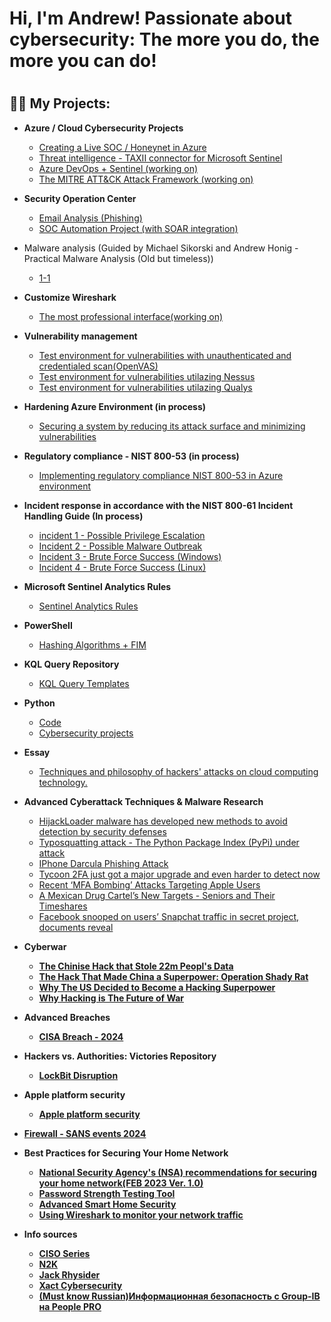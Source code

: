 <h1>Hi, I'm Andrew! </a>Passionate about cybersecurity: The more you do, the more you can do!</a><h1>


<h2>👨‍💻 My Projects:</h2>

- <b>Azure / Cloud Cybersecurity Projects</b>
  - [Creating a Live SOC / Honeynet in Azure](https://github.com/AndrewTanga/Azure-SOC)
  - [Threat intelligence - TAXII connector for Microsoft Sentinel](https://github.com/AndrewTanga/Threat-intelligence---TAXII-connector-for-Microsoft-Sentinel)
  - [Azure DevOps + Sentinel (working on)]()
  - [The MITRE ATT&CK Attack Framework (working on)]()
 
- <b>Security Operation Center</b>
  - [Email Analysis (Phishing)](https://github.com/AndrewTanga/SOC---Email-Analysis)
  - [SOC Automation Project (with SOAR integration)]()

- Malware analysis (Guided by Michael Sikorski and Andrew Honig - Practical Malware Analysis (Old but timeless))
  - [1-1]()

- <b>Customize Wireshark</b>
  - [The most professional interface(working on)](https://github.com/AndrewTanga/Wireshark-customization)
 
 - <b>Vulnerability management</b>
   - [Test environment for vulnerabilities with unauthenticated and credentialed scan(OpenVAS)](https://github.com/AndrewTanga/Vulnerability-Management)
   - [Test environment for vulnerabilities utilazing Nessus](https://github.com/AndrewTanga/Vulnerability-management---Nessus)
   - [Test environment for vulnerabilities utilazing Qualys](https://github.com/AndrewTanga/Vulnerability-Management-Qualys)
  
- <b>Hardening Azure Environment (in process)</b>
  - [Securing a system by reducing its attack surface and minimizing vulnerabilities](https://github.com/AndrewTanga/Hardening-Azure-environment)
  
- <b>Regulatory compliance - NIST 800-53 (in process)</b>
  - [Implementing regulatory compliance NIST 800-53 in Azure environment](https://github.com/AndrewTanga/Regulatory-compliance---NIST-800-53)

- <b>Incident response in accordance with the NIST 800-61 Incident Handling Guide (In process)</b>
  - [incident 1 - Possible Privilege Escalation](https://github.com/AndrewTanga/ncident-3---Possible-Privilege-Escalation)
  - [Incident 2 - Possible Malware Outbreak](https://github.com/AndrewTanga/Incident-4---Possible-Malware-Outbreak) 
  - [Incident 3 - Brute Force Success (Windows)](https://github.com/AndrewTanga/Incident-1---Brute-Force-Success-Windows-)
  - [Incident 4 - Brute Force Success (Linux)](https://github.com/AndrewTanga/Incident-2---Brute-Force-Success-Linux-)
 
- <b>Microsoft Sentinel Analytics Rules</b>
  - [Sentinel Analytics Rules](https://github.com/AndrewTanga/Sentinel-Analytics-Rules)
  
- <b>PowerShell</b>
  - [Hashing Algorithms + FIM](https://github.com/AndrewTanga/Hashing-Algorithms-File-Integrity-Monitor)
  
- <b>KQL Query Repository</b>
  - [KQL Query Templates](https://github.com/AndrewTanga/KQL-Templates)

 - <b>Python</b>
    - [Code](https://github.com/AndrewTanga/Python-Code)
    - [Cybersecurity projects](https://github.com/AndrewTanga/Cybersecurity-projects)
  
  - <b>Essay</b>
    - [Techniques and philosophy of hackers' attacks on cloud computing technology.](https://github.com/AndrewTanga/Technique-and-philosophy-of-of-hackers-attack-on-cloud-computing)
   
- <b>Advanced Cyberattack Techniques & Malware Research</b>
  - [HijackLoader malware has developed new methods to avoid detection by security defenses](https://github.com/AndrewTanga/Hijackloader)
  - [Typosquatting attack - The Python Package Index (PyPi) under attack](https://malware.news/t/pypi-is-under-attack-project-creation-and-user-registration-suspended/80193)
  - [IPhone Darcula Phishing Attack](https://www.itpro.com/security/tycoon-2fa-the-popular-phishing-kit-built-to-bypass-microsoft-and-gmail-2fa-security-protections-just-got-a-major-upgrade-and-its-now-even-harder-to-detect)
  - [Tycoon 2FA just got a major upgrade and even harder to detect now](https://www.itpro.com/security/tycoon-2fa-the-popular-phishing-kit-built-to-bypass-microsoft-and-gmail-2fa-security-protections-just-got-a-major-upgrade-and-its-now-even-harder-to-detect)
  - [Recent ‘MFA Bombing’ Attacks Targeting Apple Users](https://krebsonsecurity.com/2024/03/recent-mfa-bombing-attacks-targeting-apple-users/)
  - [A Mexican Drug Cartel’s New Targets - Seniors and Their Timeshares](https://www.nytimes.com/2024/03/21/world/americas/mexico-timeshare-fraud-cartel.html)
  - [Facebook snooped on users’ Snapchat traffic in secret project, documents reveal](https://techcrunch.com/2024/03/26/facebook-secret-project-snooped-snapchat-user-traffic/)

- <b>Cyberwar<b>
  - [The Chinise Hack that Stole 22m Peopl's Data](https://www.youtube.com/watch?v=FqN2Y66lanI)
  - [The Hack That Made China a Superpower: Operation Shady Rat](https://www.youtube.com/watch?v=y27B-sKIUHA)
  - [Why The US Decided to Become a Hacking Superpower](https://www.youtube.com/watch?v=0Bln-DSbpWU)
  - [Why Hacking is The Future of War](https://www.youtube.com/watch?v=Hj-KU8zPHOY)
 
- <b>Advanced Breaches<b>
  - [CISA Breach - 2024]()
 
- <b>Hackers vs. Authorities: Victories Repository<b>
  - [LockBit Disruption](https://github.com/AndrewTanga/Lockbit-cybercrime-gang-disrupted-by-Britain-US-and-EU)

- <b>Apple platform security<b>
    - [Apple platform security](https://help.apple.com/pdf/security/en_US/apple-platform-security-guide.pdf)
      
- <b>[Firewall - SANS events 2024](https://www.sans.org/media/score/checklists/FirewallChecklist.pdf)<b>

- <b>Best Practices for Securing Your Home Network<b>
  - [National Security Agency's (NSA) recommendations for securing your home network(FEB 2023 Ver. 1.0)](https://media.defense.gov/2023/Feb/22/2003165170/-1/-1/0/CSI_BEST_PRACTICES_FOR_SECURING_YOUR_HOME_NETWORK.PDF)
  - [Password Strength Testing Tool](https://bitwarden.com/password-strength/)
  - [Advanced Smart Home Security](https://github.com/AndrewTanga/Advanced-Smart-Home-Security---VLANs-and-Firewalls)
  - [Using Wireshark to monitor your network traffic](https://github.com/AndrewTanga/WIreshark/blob/main/README.md)
  
- <b>Info sources<b>
  - [CISO Series](https://cisoseries.com/subscribe-podcast/)
  - [N2K](https://www.youtube.com/@n2kcyber/playlists)
  - [Jack Rhysider](https://www.youtube.com/@JackRhysider)
  - [Xact Cybersecurity](https://www.youtube.com/@XactCyber)
  - [(Must know Russian)Информационная безопасность с Group-IB на People PRO](https://www.youtube.com/playlist?list=PL8Fj6Tf1y_zm-rHIfTUPrEfD14ujfsvL-)
 



